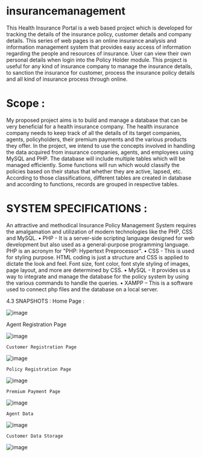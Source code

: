 # insurancemanagement
This Health Insurance Portal is a web based project which is developed for tracking the details of the insurance policy, customer details and company details. 
This series of web pages is an online insurance analysis and information management system that provides easy access of information regarding the people and resources of insurance. 
User can view their own personal details when login into the Policy Holder module. This project is useful for any kind of insurance company to manage the insurance details, to sanction the insurance for customer, process the insurance policy details and all kind of insurance process through online.

# Scope :

My proposed project aims is to build and manage a database that can be very beneficial for a health insurance company. The health insurance company needs to keep track of all the details of its target companies, agents, policyholders, their premium payments and the various products they offer. In the project, we intend to use the concepts involved in handling the data acquired from insurance companies, agents, and employees using MySQL and PHP. The database will include multiple tables which will be managed efficiently. 
Some functions will run which would classify the policies based on their status that whether they are active, lapsed, etc. According to those classifications, different tables are created in database and according to functions, records are grouped in respective tables.
# SYSTEM SPECIFICATIONS : 

An attractive and methodical Insurance Policy Management System requires the amalgamation and utilization of modern technologies like the PHP, CSS and MySQL.
•	PHP - It is a server-side scripting language designed for web development but also used as a general-purpose programming language. PHP is an acronym for "PHP: Hypertext Preprocessor".
•	CSS - This is used for styling purpose. HTML coding is just a structure and CSS is applied to dictate the look and feel. Font size, font color, font style styling of images, page layout, and more are determined by CSS.
•	MySQL - It provides us a way to integrate and manage the database for the policy system by using the various commands to handle the queries.
•	XAMPP – This is a software used to connect php files and the database on a local server.

4.3  SNAPSHOTS :
Home Page : 

![image](https://user-images.githubusercontent.com/101517711/158069926-e91d5f92-8292-4351-b931-7e0c7eebce2b.png)

Agent Registration Page
 
![image](https://user-images.githubusercontent.com/101517711/158069992-ecc70a4a-2a6f-40f1-8e97-dc5bff24f65a.png)


	Customer Registration Page
 
![image](https://user-images.githubusercontent.com/101517711/158070000-0ae44b8a-4a37-49bb-97c9-ff50dbbeeec8.png)


	Policy Registration Page
 
![image](https://user-images.githubusercontent.com/101517711/158070012-5302b105-422f-4245-b4fe-6cc0095b0c3e.png)

	
	Premium Payment Page
 
![image](https://user-images.githubusercontent.com/101517711/158070023-85a608bd-721d-4099-816b-b665f5effe4c.png)

  



	Agent Data
 
![image](https://user-images.githubusercontent.com/101517711/158070038-2a153737-7627-4611-ab9d-0f1b3484ee67.png)
 

	Customer Data Storage

 ![image](https://user-images.githubusercontent.com/101517711/158070050-46f6e4db-6deb-426d-af71-070b2bb9c7f6.png)





